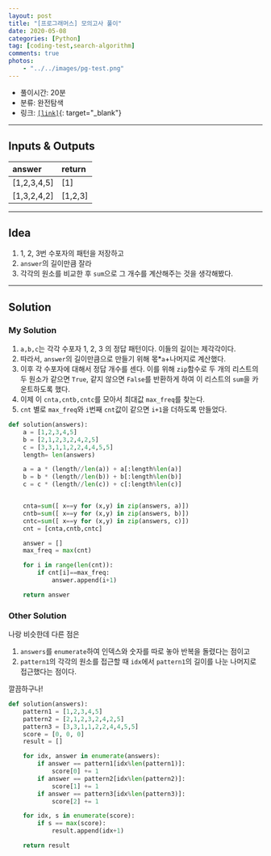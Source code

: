 ```yaml
---
layout: post
title: "[프로그래머스] 모의고사 풀이"
date: 2020-05-08
categories: [Python]
tag: [coding-test,search-algorithm]
comments: true
photos:
    - "../../images/pg-test.png"
---
```


* 풀이시간: 20분
* 분류: 완전탐색    
* 링크: [`[link]`](https://programmers.co.kr/learn/courses/30/lessons/42840){: target="_blank"}

----
## Inputs & Outputs

| answer      | return  |
| :---------- | :------ |
| [1,2,3,4,5] | [1]     |
| [1,3,2,4,2] | [1,2,3] |

---
## Idea

1. 1, 2, 3번 수포자의 패턴을 저장하고 
2. `answer`의 길이만큼 잘라
3. 각각의 원소를 비교한 후 `sum`으로 그 개수를 계산해주는 것을 생각해봤다.


---
## Solution

### My Solution

1. `a,b,c`는 각각 수포자 1, 2, 3 의 정답 패턴이다. 이들의 길이는 제각각이다.
2. 따라서, `answer`의 길이만큼으로 만들기 위해 몫*`a`+나머지로 계산했다.
3. 이후 각 수포자에 대해서 정답 개수를 센다. 
이를 위해 `zip`함수로 두 개의 리스트의 두 원소가 같으면 `True`, 같지 않으면 `False`를 반환하게 하여 이 리스트의 `sum`을 카운트하도록 했다.
4. 이제 이 `cnta,cntb,cntc`를 모아서 최대값 `max_freq`를 찾는다.
5. `cnt` 별로 `max_freq`와 `i`번째 `cnt`값이 같으면 `i+1`을 더하도록 만들었다.

```python
def solution(answers):
    a = [1,2,3,4,5]
    b = [2,1,2,3,2,4,2,5]
    c = [3,3,1,1,2,2,4,4,5,5]
    length= len(answers)

    a = a * (length//len(a)) + a[:length%len(a)]
    b = b * (length//len(b)) + b[:length%len(b)]
    c = c * (length//len(c)) + c[:length%len(c)]


    cnta=sum([ x==y for (x,y) in zip(answers, a)])
    cntb=sum([ x==y for (x,y) in zip(answers, b)])
    cntc=sum([ x==y for (x,y) in zip(answers, c)])
    cnt = [cnta,cntb,cntc]

    answer = []
    max_freq = max(cnt)

    for i in range(len(cnt)):
        if cnt[i]==max_freq:
            answer.append(i+1)

    return answer
```

### Other Solution

나랑 비슷한데 다른 점은 
1. `answers`를 `enumerate`하여 인덱스와 숫자를 따로 놓아 반복을 돌렸다는 점이고
2. `pattern1`의 각각의 원소를 접근할 때 `idx`에서 `pattern1`의 길이를 나눈 나머지로 접근했다는 점이다.

깔끔하구나!

```python
def solution(answers):
    pattern1 = [1,2,3,4,5]
    pattern2 = [2,1,2,3,2,4,2,5]
    pattern3 = [3,3,1,1,2,2,4,4,5,5]
    score = [0, 0, 0]
    result = []

    for idx, answer in enumerate(answers):
        if answer == pattern1[idx%len(pattern1)]:
            score[0] += 1
        if answer == pattern2[idx%len(pattern2)]:
            score[1] += 1
        if answer == pattern3[idx%len(pattern3)]:
            score[2] += 1

    for idx, s in enumerate(score):
        if s == max(score):
            result.append(idx+1)

    return result
```